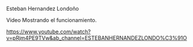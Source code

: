 Esteban Hernandez Londoño

Video Mostrando el funcionamiento.

https://www.youtube.com/watch?v=pRjm4PE9TVw&ab_channel=ESTEBANHERNANDEZLONDO%C3%91O